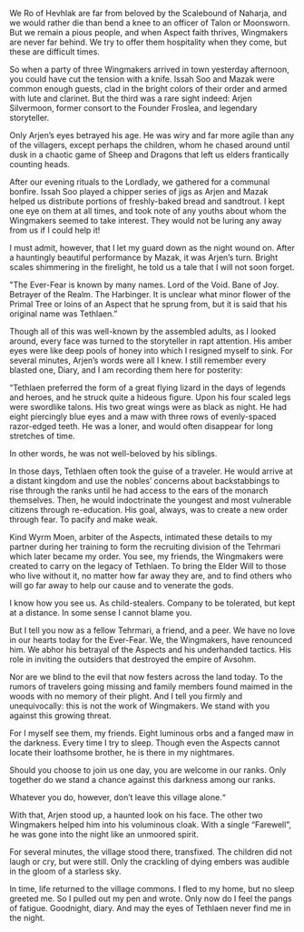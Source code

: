 We Ro of Hevhlak are far from beloved by the Scalebound of Naharja, and we would rather die than bend a knee to an officer of Talon or Moonsworn. But we remain a pious people, and when Aspect faith thrives, Wingmakers are never far behind. We try to offer them hospitality when they come, but these are difficult times.

So when a party of three Wingmakers arrived in town yesterday afternoon, you could have cut the tension with a knife. Issah Soo and Mazak were common enough guests, clad in the bright colors of their order and armed with lute and clarinet. But the third was a rare sight indeed: Arjen Silvermoon, former consort to the Founder Froslea, and legendary storyteller.

Only Arjen’s eyes betrayed his age. He was wiry and far more agile than any of the villagers, except perhaps the children, whom he chased around until dusk in a chaotic game of Sheep and Dragons that left us elders frantically counting heads.

After our evening rituals to the Lordlady, we gathered for a communal bonfire. Issah Soo played a chipper series of jigs as Arjen and Mazak helped us distribute portions of freshly-baked bread and sandtrout. I kept one eye on them at all times, and took note of any youths about whom the Wingmakers seemed to take interest. They would not be luring any away from us if I could help it!

I must admit, however, that I let my guard down as the night wound on. After a hauntingly beautiful performance by Mazak, it was Arjen’s turn. Bright scales shimmering in the firelight, he told us a tale that I will not soon forget. 

"The Ever-Fear is  known by many names. Lord of the Void. Bane of Joy. Betrayer of the Realm. The Harbinger. It is unclear what minor flower of the Primal Tree or loins of an Aspect that he sprung from, but it is said that his original name was Tethlaen.”

Though all of this was well-known by the assembled adults, as I looked around, every face was turned to the storyteller in rapt attention. His amber eyes were like deep pools of honey into which I resigned myself to sink. For several minutes, Arjen’s words were all I knew. I still remember every blasted one, Diary, and I am recording them here for posterity:

“Tethlaen preferred the form of a great flying lizard in the days of legends and heroes, and he struck quite a hideous figure. Upon his four scaled legs were swordlike talons. His two great wings were as black as night. He had eight piercingly blue eyes and a maw with three rows of evenly-spaced  razor-edged teeth. He was a loner, and  would often disappear for long stretches of time.

In other words, he was not well-beloved by his siblings.

In those days, Tethlaen often took the guise of a traveler. He would arrive at a distant kingdom and use the nobles’ concerns about backstabbings to rise through the ranks until he had access to the ears of the monarch themselves. Then, he would indoctrinate the youngest and most vulnerable citizens through re-education. His goal, always, was to create a new order through fear. To pacify and make weak.

Kind Wyrm Moen, arbiter of the Aspects, intimated these details to my partner during her training to form the recruiting division of the Tehrmari which later became my order. You see, my friends, the Wingmakers were created to carry on the legacy of Tethlaen. To bring the Elder Will to those who live without it, no matter how far away they are, and to find others who will go far away to help our cause and to venerate the gods.

I know how you see us. As child-stealers. Company to be tolerated, but kept at a distance. In some sense I cannot blame you.

But I tell you now as a fellow Tehrmari, a friend, and a peer. We have no love in our hearts today for the Ever-Fear. We, the Wingmakers, have renounced him. We abhor his betrayal of the Aspects and his underhanded tactics.
His role in inviting the outsiders that destroyed the empire of Avsohm. 

Nor are we blind to the evil that now festers across the land today. To the rumors of travelers going missing and family members found maimed in the woods with no memory of their plight. And I tell you firmly and unequivocally: this is not the work of Wingmakers. We stand with you against this growing threat.

For I myself see them, my friends. Eight luminous orbs and a fanged maw in the darkness. Every time I try to sleep. Though even the Aspects cannot locate their loathsome brother, he is there in my nightmares.

Should you choose to join us one day, you are welcome in our ranks. Only together do we stand a chance against this darkness among our ranks. 

Whatever you do, however, don’t leave this village alone.“

With that, Arjen stood up, a haunted look on his face. The other two Wingmakers helped him into his voluminous cloak. With a single “Farewell”, he was gone into the night like an unmoored spirit.

For several minutes, the village stood there, transfixed. The children did not laugh or cry, but were still. Only the crackling of dying embers was audible in the gloom of a starless sky.

In time, life returned to the village commons. I fled to my home, but no sleep greeted me. So I pulled out my pen and wrote. Only now do I feel the pangs of fatigue. Goodnight, diary. And may the eyes of Tethlaen never find me in the night.